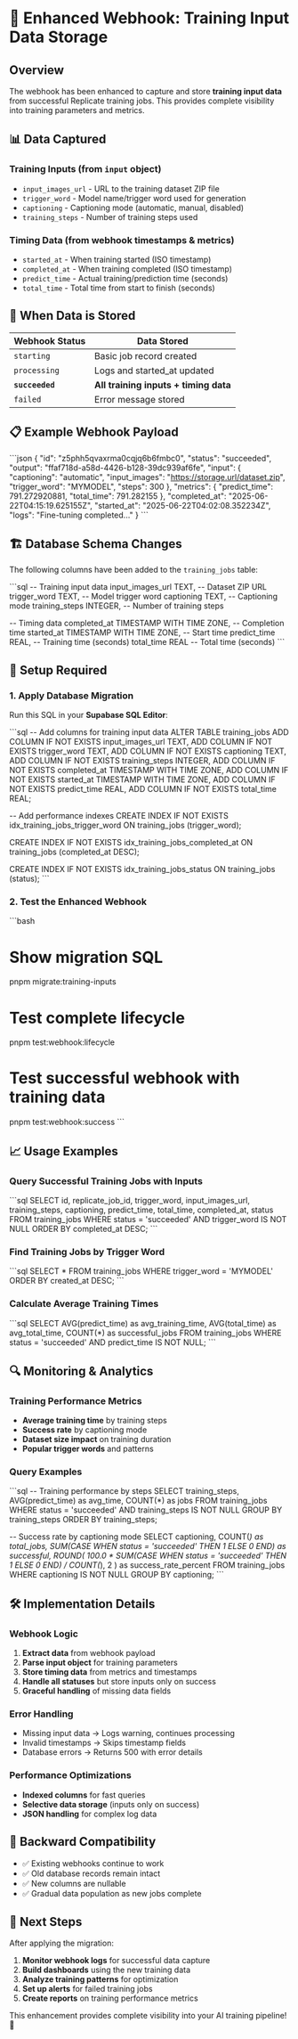 # 🔄 Enhanced Webhook: Training Input Data Storage

## Overview

The webhook has been enhanced to capture and store **training input data** from successful Replicate training jobs. This provides complete visibility into training parameters and metrics.

## 📊 Data Captured

### **Training Inputs** (from `input` object)
- `input_images_url` - URL to the training dataset ZIP file
- `trigger_word` - Model name/trigger word used for generation
- `captioning` - Captioning mode (automatic, manual, disabled)
- `training_steps` - Number of training steps used

### **Timing Data** (from webhook timestamps & metrics)
- `started_at` - When training started (ISO timestamp)
- `completed_at` - When training completed (ISO timestamp)
- `predict_time` - Actual training/prediction time (seconds)
- `total_time` - Total time from start to finish (seconds)

## 🎯 When Data is Stored

| Webhook Status | Data Stored |
|----------------|-------------|
| `starting` | Basic job record created |
| `processing` | Logs and started_at updated |
| **`succeeded`** | **All training inputs + timing data** |
| `failed` | Error message stored |

## 📋 Example Webhook Payload

\`\`\`json
{
  "id": "z5phh5qvaxrma0cqjq6b6fmbc0",
  "status": "succeeded",
  "output": "ffaf718d-a58d-4426-b128-39dc939af6fe",
  "input": {
    "captioning": "automatic",
    "input_images": "https://storage.url/dataset.zip",
    "trigger_word": "MYMODEL",
    "steps": 300
  },
  "metrics": {
    "predict_time": 791.272920881,
    "total_time": 791.282155
  },
  "completed_at": "2025-06-22T04:15:19.625155Z",
  "started_at": "2025-06-22T04:02:08.352234Z",
  "logs": "Fine-tuning completed..."
}
\`\`\`

## 🏗️ Database Schema Changes

The following columns have been added to the `training_jobs` table:

\`\`\`sql
-- Training input data
input_images_url TEXT,     -- Dataset ZIP URL
trigger_word TEXT,         -- Model trigger word
captioning TEXT,           -- Captioning mode
training_steps INTEGER,    -- Number of training steps

-- Timing data
completed_at TIMESTAMP WITH TIME ZONE,  -- Completion time
started_at TIMESTAMP WITH TIME ZONE,    -- Start time
predict_time REAL,         -- Training time (seconds)
total_time REAL           -- Total time (seconds)
\`\`\`

## 🔧 Setup Required

### 1. Apply Database Migration

Run this SQL in your **Supabase SQL Editor**:

\`\`\`sql
-- Add columns for training input data
ALTER TABLE training_jobs 
ADD COLUMN IF NOT EXISTS input_images_url TEXT,
ADD COLUMN IF NOT EXISTS trigger_word TEXT,
ADD COLUMN IF NOT EXISTS captioning TEXT,
ADD COLUMN IF NOT EXISTS training_steps INTEGER,
ADD COLUMN IF NOT EXISTS completed_at TIMESTAMP WITH TIME ZONE,
ADD COLUMN IF NOT EXISTS started_at TIMESTAMP WITH TIME ZONE,
ADD COLUMN IF NOT EXISTS predict_time REAL,
ADD COLUMN IF NOT EXISTS total_time REAL;

-- Add performance indexes
CREATE INDEX IF NOT EXISTS idx_training_jobs_trigger_word 
ON training_jobs (trigger_word);

CREATE INDEX IF NOT EXISTS idx_training_jobs_completed_at 
ON training_jobs (completed_at DESC);

CREATE INDEX IF NOT EXISTS idx_training_jobs_status 
ON training_jobs (status);
\`\`\`

### 2. Test the Enhanced Webhook

\`\`\`bash
# Show migration SQL
pnpm migrate:training-inputs

# Test complete lifecycle
pnpm test:webhook:lifecycle

# Test successful webhook with training data
pnpm test:webhook:success
\`\`\`

## 📈 Usage Examples

### Query Successful Training Jobs with Inputs

\`\`\`sql
SELECT 
  id,
  replicate_job_id,
  trigger_word,
  input_images_url,
  training_steps,
  captioning,
  predict_time,
  total_time,
  completed_at,
  status
FROM training_jobs 
WHERE status = 'succeeded' 
  AND trigger_word IS NOT NULL
ORDER BY completed_at DESC;
\`\`\`

### Find Training Jobs by Trigger Word

\`\`\`sql
SELECT * FROM training_jobs 
WHERE trigger_word = 'MYMODEL'
ORDER BY created_at DESC;
\`\`\`

### Calculate Average Training Times

\`\`\`sql
SELECT 
  AVG(predict_time) as avg_training_time,
  AVG(total_time) as avg_total_time,
  COUNT(*) as successful_jobs
FROM training_jobs 
WHERE status = 'succeeded' 
  AND predict_time IS NOT NULL;
\`\`\`

## 🔍 Monitoring & Analytics

### Training Performance Metrics
- **Average training time** by training steps
- **Success rate** by captioning mode
- **Dataset size impact** on training duration
- **Popular trigger words** and patterns

### Query Examples

\`\`\`sql
-- Training performance by steps
SELECT 
  training_steps,
  AVG(predict_time) as avg_time,
  COUNT(*) as jobs
FROM training_jobs 
WHERE status = 'succeeded' AND training_steps IS NOT NULL
GROUP BY training_steps
ORDER BY training_steps;

-- Success rate by captioning mode
SELECT 
  captioning,
  COUNT(*) as total_jobs,
  SUM(CASE WHEN status = 'succeeded' THEN 1 ELSE 0 END) as successful,
  ROUND(
    100.0 * SUM(CASE WHEN status = 'succeeded' THEN 1 ELSE 0 END) / COUNT(*), 
    2
  ) as success_rate_percent
FROM training_jobs 
WHERE captioning IS NOT NULL
GROUP BY captioning;
\`\`\`

## 🛠️ Implementation Details

### Webhook Logic

1. **Extract data** from webhook payload
2. **Parse input object** for training parameters
3. **Store timing data** from metrics and timestamps
4. **Handle all statuses** but store inputs only on success
5. **Graceful handling** of missing data fields

### Error Handling

- Missing input data → Logs warning, continues processing
- Invalid timestamps → Skips timestamp fields
- Database errors → Returns 500 with error details

### Performance Optimizations

- **Indexed columns** for fast queries
- **Selective data storage** (inputs only on success)
- **JSON handling** for complex log data

## 🔄 Backward Compatibility

- ✅ Existing webhooks continue to work
- ✅ Old database records remain intact
- ✅ New columns are nullable
- ✅ Gradual data population as new jobs complete

## 🎯 Next Steps

After applying the migration:

1. **Monitor webhook logs** for successful data capture
2. **Build dashboards** using the new training data
3. **Analyze training patterns** for optimization
4. **Set up alerts** for failed training jobs
5. **Create reports** on training performance metrics

This enhancement provides complete visibility into your AI training pipeline! 🚀
